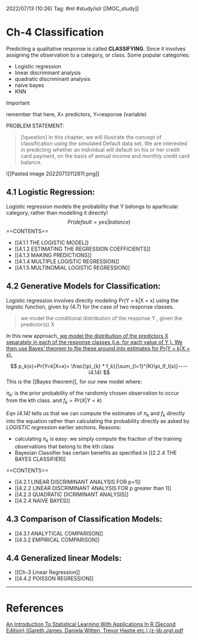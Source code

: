 2022/07/13  (10:26)
Tag:  #ml  #study/islr  [[MOC_study]]

# Ch-4 Classification
Predicting a qualitative response is called **CLASSIFYING**. Since it involves assigning the observation to a category, or class.
Some popular categories:
- Logistic regression
- linear discriminant analysis
- quadratic discriminant analysis 
- naive bayes
- KNN
>[!important]
>remember that here, X= predictors, Y=response (variable)

PROBLEM STATEMENT:
>[!question]
>In this chapter, we will illustrate the concept of classification using the simulated Default data set. We are interested in predicting whether an individual will default on his or her credit card payment, on the basis of annual income and monthly credit card balance.

![[Pasted image 20220713112611.png]]
## 4.1 Logistic Regression:
Logistic regression models the probability that Y belongs to aparticular category, rather than modelling it directly!
$$
Pr(default=yes| balance)
$$
==CONTENTS==
- [[4.1.1 THE LOGISTIC MODEL]]
- [[4.1.2 ESTIMATING THE REGRESSION COEFFICIENTS]]
- [[4.1.3 MAKING PREDICTIONS]]
- [[4.1.4 MULTIPLE LOGISTIC REGRESSION]]
- [[4.1.5 MULTINOMIAL LOGISTIC REGRESSION]]

## 4.2 Generative Models for Classification:
Logistic regression involves directly modeling Pr(Y = k|X = x) using the logistic function, given by (4.7) for the case of two response classes.
>we model the conditional distribution of the response Y , given the predictor(s) X

In this new approach,<u> we model the distribution of the predictors X separately in each of the response classes (i.e. for each value of Y ). We then use Bayes’ theorem to flip these around into estimates for Pr(Y = k|X = x).</u>

$$
p_k(x)=Pr(Y=k|X=x)= \frac{\pi_{k} * f_k}{\sum_{l=1}^{K}\pi_lf_l(x)}----(4.14)
$$
This is the [[Bayes theorem]], for our new model where:

$\pi_k$: is the prior probability of the randomly chosen observation to occur from the kth class.
 and $f_k=Pr(X|Y=k)$

*Eqn (4.14)* tells us that we can compute the estimates of $\pi_k$ and $f_k$ directly into the equation rather than calculating the probability directly as asked by *LOGISTIC regression* earlier sections.
Reasons:
- calculating $\pi_k$ is easy: we simply compute the fraction of the training observations that belong to the kth class
- Bayesian Classifier has certain benefits as specified in [[2.2.4 THE BAYES CLASSIFIER]]

==CONTENTS==
- [[4.2.1 LINEAR DISCRIMINANT ANALYSIS FOR p=1]]
- [[4.2.2 LINEAR DISCRIMINANT ANALYSIS FOR p greater than 1]]
- [[4.2.3 QUADRATIC DICRIMINANT ANALYSIS]]
- [[4.2.4 NAIVE BAYES]]

## 4.3 Comparison of Classification Models:
- [[4.3.1 ANALYTICAL COMPARISON]]
- [[4.3.2 EMPIRICAL COMPARISON]]

## 4.4 Generalized linear Models:
- [[Ch-3 Linear Regression]]
- [[4.4.2 POISSON REGRESSION]]


---
# References
[An Introduction To Statistical Learning With Applications In R (Second Edition) (Gareth James, Daniela Witten, Trevor Hastie etc.) (z-lib.org).pdf](file:///C:/Users/Anushtup%20Nandy/OneDrive/Documents/BITS/important%20stuff/EXTRA%20BOOKS/Machine%20Learning/An%20Introduction%20To%20Statistical%20Learning%20With%20Applications%20In%20R%20(Second%20Edition)%20(Gareth%20James,%20Daniela%20Witten,%20Trevor%20Hastie%20etc.)%20(z-lib.org).pdf)